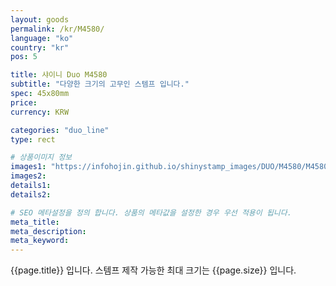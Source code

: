 ```yaml
---
layout: goods
permalink: /kr/M4580/
language: "ko"
country: "kr"
pos: 5

title: 샤이니 Duo M4580
subtitle: "다양한 크기의 고무인 스템프 입니다."
spec: 45x80mm
price:
currency: KRW

categories: "duo_line"
type: rect

# 상품이미지 정보
images1: "https://infohojin.github.io/shinystamp_images/DUO/M4580/M4580_1.jpg"
images2:
details1:
details2:    

# SEO 메타설정을 정의 합니다. 상품의 메타값을 설정한 경우 우선 적용이 됩니다.
meta_title: 
meta_description:
meta_keyword:
---
```


{{page.title}} 입니다. 스템프 제작 가능한 최대 크기는 {{page.size}} 입니다.